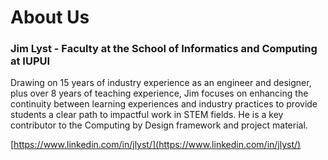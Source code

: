 # About Us

### **Jim Lyst** - Faculty at the School of Informatics and Computing at IUPUI

Drawing on 15 years of industry experience as an engineer and designer, plus over 8 years of teaching experience, Jim focuses on enhancing the continuity between learning experiences and industry practices to provide students a clear path to impactful work in STEM fields. He is a key contributor to the Computing by Design framework and project material.

[https://www.linkedin.com/in/jlyst/](https://www.linkedin.com/in/jlyst/)


